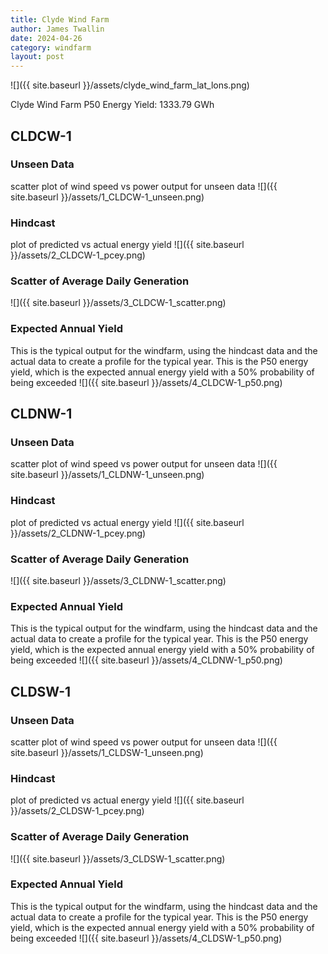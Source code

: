 ```yaml
---
title: Clyde Wind Farm
author: James Twallin
date: 2024-04-26
category: windfarm
layout: post
---
```

![]({{ site.baseurl }}/assets/clyde_wind_farm_lat_lons.png)

Clyde Wind Farm P50 Energy Yield: 1333.79 GWh

CLDCW-1
-------------
### Unseen Data 
scatter plot of wind speed vs power output for unseen data
![]({{ site.baseurl }}/assets/1_CLDCW-1_unseen.png)
### Hindcast 
plot of predicted vs actual energy yield
![]({{ site.baseurl }}/assets/2_CLDCW-1_pcey.png)
### Scatter of Average Daily Generation 

![]({{ site.baseurl }}/assets/3_CLDCW-1_scatter.png)
### Expected Annual Yield 
This is the typical output for the windfarm, using the hindcast data and the actual data to create a profile for the typical year. This is the P50 energy yield, which is the expected annual energy yield with a 50% probability of being exceeded
![]({{ site.baseurl }}/assets/4_CLDCW-1_p50.png)

CLDNW-1
-------------
### Unseen Data 
scatter plot of wind speed vs power output for unseen data
![]({{ site.baseurl }}/assets/1_CLDNW-1_unseen.png)
### Hindcast 
plot of predicted vs actual energy yield
![]({{ site.baseurl }}/assets/2_CLDNW-1_pcey.png)
### Scatter of Average Daily Generation 

![]({{ site.baseurl }}/assets/3_CLDNW-1_scatter.png)
### Expected Annual Yield 
This is the typical output for the windfarm, using the hindcast data and the actual data to create a profile for the typical year. This is the P50 energy yield, which is the expected annual energy yield with a 50% probability of being exceeded
![]({{ site.baseurl }}/assets/4_CLDNW-1_p50.png)

CLDSW-1
-------------
### Unseen Data 
scatter plot of wind speed vs power output for unseen data
![]({{ site.baseurl }}/assets/1_CLDSW-1_unseen.png)
### Hindcast 
plot of predicted vs actual energy yield
![]({{ site.baseurl }}/assets/2_CLDSW-1_pcey.png)
### Scatter of Average Daily Generation 

![]({{ site.baseurl }}/assets/3_CLDSW-1_scatter.png)
### Expected Annual Yield 
This is the typical output for the windfarm, using the hindcast data and the actual data to create a profile for the typical year. This is the P50 energy yield, which is the expected annual energy yield with a 50% probability of being exceeded
![]({{ site.baseurl }}/assets/4_CLDSW-1_p50.png)

